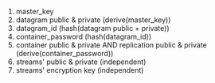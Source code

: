1. master_key
2. datagram public & private (derive(master_key))
3. datagram_id (hash(datagram public + private))
4. container_password (hash(datagram_id))
5. container public & private AND replication public & private (derive(container_password))
6. streams' public & private (independent)
7. streams' encryption key (independent)